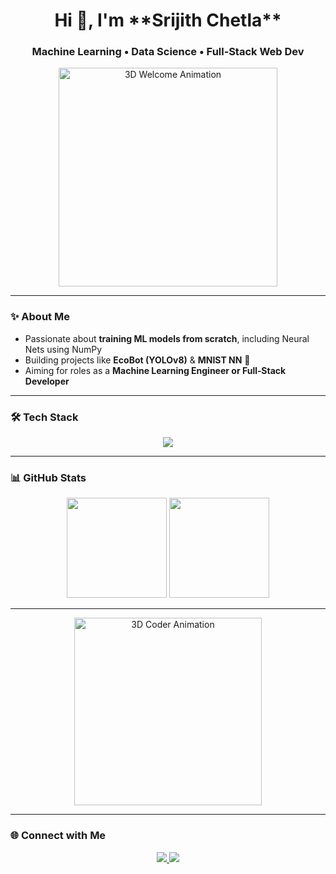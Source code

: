 <h1 align="center">Hi 👋, I'm **Srijith Chetla**</h1>
<h3 align="center">Machine Learning • Data Science • Full‑Stack Web Dev</h3>

<p align="center">
  <img src="assets/3d-welcome-minimal.gif" width="350" alt="3D Welcome Animation">
</p>

---

### ✨ About Me
- Passionate about **training ML models from scratch**, including Neural Nets using NumPy  
- Building projects like **EcoBot (YOLOv8)** & **MNIST NN** 🧠  
- Aiming for roles as a **Machine Learning Engineer or Full‑Stack Developer**

---

### 🛠 Tech Stack  
<p align="center">
  <img src="https://skillicons.dev/icons?i=python,numpy,pandas,matplotlib,tf,pytorch,html,css,js,react,tailwind,git,github" />
</p>

---

### 📊 GitHub Stats  
<p align="center">
  <img src="https://github-readme-stats.vercel.app/api?username=chetlasrijith&show_icons=true&theme=dark&hide_border=true" height="160"/>
  <img src="https://github-readme-streak-stats.herokuapp.com/?user=chetlasrijith&theme=dark&hide_border=true" height="160"/>
</p>

---

<p align="center">
  <img src="assets/3d-coder-minimal.gif" width="300" alt="3D Coder Animation">
</p>

---

### 🌐 Connect with Me
<p align="center">
  <a href="https://www.linkedin.com/in/chetlasrijith" target="_blank">
    <img src="https://img.shields.io/badge/LinkedIn–chelta–0A66C2?style=for-the-badge&logo=linkedin&logoColor=white"/>
  </a>
  <a href="mailto:chetlasrijith@gmail.com">
    <img src="https://img.shields.io/badge/Gmail–chetl–D93025?style=for-the-badge&logo=gmail&logoColor=white"/>
  </a>
</p>
